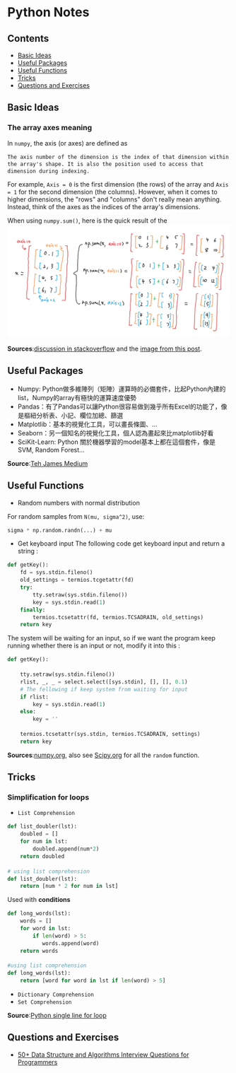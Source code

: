 # Python Notes

## Contents
- [Basic Ideas](#basic-ideas)
- [Useful Packages](#useful-packages)
- [Useful Functions](#useful-functions)
- [Tricks](#tricks)
- [Questions and Exercises](#questions-and-exercises)

   
## Basic Ideas
### The __array__ axes meaning

In `numpy`, the axis (or axes) are defined as 
```
The axis number of the dimension is the index of that dimension within the array's shape. It is also the position used to access that dimension during indexing.
```
For example, `Axis = 0` is the first dimension (the rows) of the array and `Axis = 1` for the second dimension (the columns). However, when it comes to higher dimensions, the "rows" and "columns" don't really mean anything. Instead, think of the axes as the indices of the array's dimensions.

When using `numpy.sum()`, here is the quick result of the 
![array axes explanation](https://github.com/mobydickhm1851/NotesForAll/blob/master/numpy_array.jpg?raw=true)

__Sources__:[discussion in stackoverflow][stack] and the [image from this post][zihu].

[stack]:https://stackoverflow.com/questions/17079279/how-is-axis-indexed-in-numpys-array
[zihu]:https://zhuanlan.zhihu.com/p/30960190

## Useful Packages
- Numpy: Python做多維陣列（矩陣）運算時的必備套件，比起Python內建的list，Numpy的array有極快的運算速度優勢
- Pandas：有了Pandas可以讓Python很容易做到幾乎所有Excel的功能了，像是樞紐分析表、小記、欄位加總、篩選
- Matplotlib：基本的視覺化工具，可以畫長條圖、…
- Seaborn：另一個知名的視覺化工具，個人認為畫起來比matplotlib好看
- SciKit-Learn: Python 關於機器學習的model基本上都在這個套件，像是SVM, Random Forest…

__Source__:[Teh James Medium][1]

[1]:https://medium.com/@yehjames/%E8%B3%87%E6%96%99%E5%88%86%E6%9E%90-%E6%A9%9F%E5%99%A8%E5%AD%B8%E7%BF%92-%E7%AC%AC%E4%B8%80%E8%AC%9B-python%E6%87%B6%E4%BA%BA%E5%8C%85-anaconda-%E4%BB%8B%E7%B4%B9-%E5%AE%89%E8%A3%9D-f8199fd4be8c



## Useful Functions
- Random numbers with normal distribution

For random samples from `N(mu, sigma^2)`, use:
```python
sigma * np.random.randn(...) + mu
```
- Get keyboard input
The following code get keyboard input and return a string :
```python
def getKey():
    fd = sys.stdin.fileno()
    old_settings = termios.tcgetattr(fd)
    try:
        tty.setraw(sys.stdin.fileno())
        key = sys.stdin.read(1)
    finally:
        termios.tcsetattr(fd, termios.TCSADRAIN, old_settings)
    return key
```

The system will be waiting for an input, so if we want the program keep running whether there is an input or not, modify it into this :

```python
def getKey():

    tty.setraw(sys.stdin.fileno())
    rlist, _, _ = select.select([sys.stdin], [], [], 0.1)
    # The fellowing if keep system from waiting for input
    if rlist:
        key = sys.stdin.read(1)
    else:
        key = ''

    termios.tcsetattr(sys.stdin, termios.TCSADRAIN, settings)
    return key
```


__Sources__:[numpy.org][numpy], also see [Scipy.org][scipy] for all the `random` function.

[numpy]:https://www.numpy.org/devdocs/reference/generated/numpy.random.randn.html
[scipy]:https://docs.scipy.org/doc/numpy-1.13.0/reference/routines.random.html


## Tricks
### Simplification for loops
- `List Comprehension`
``` python
def list_doubler(lst):
    doubled = []
    for num in lst:
        doubled.append(num*2)
    return doubled
    
# using list comprehension
def list_doubler(lst):
    return [num * 2 for num in lst]
```
Used with __conditions__
```python
def long_words(lst):
    words = []
    for word in lst:
        if len(word) > 5:
           words.append(word)
    return words

#using list comprehension
def long_words(lst):
    return [word for word in lst if len(word) > 5]
```

- `Dictionary Comprehension`
- `Set Comprehension`

__Source__:[Python single line for loop][lc]

[lc]:https://blog.teamtreehouse.com/python-single-line-loops



## Questions and Exercises
- [50+ Data Structure and Algorithms Interview Questions for Programmers][50+]

[50+]:https://hackernoon.com/50-data-structure-and-algorithms-interview-questions-for-programmers-b4b1ac61f5b0
